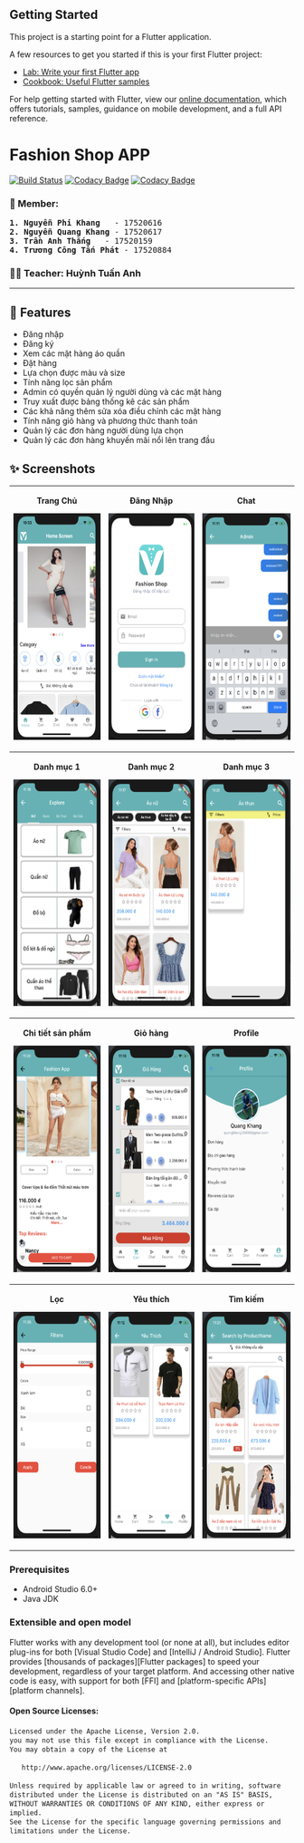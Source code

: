 ## Getting Started

This project is a starting point for a Flutter application.

A few resources to get you started if this is your first Flutter project:

- [Lab: Write your first Flutter app](https://flutter.dev/docs/get-started/codelab)
- [Cookbook: Useful Flutter samples](https://flutter.dev/docs/cookbook)

For help getting started with Flutter, view our
[online documentation](https://flutter.dev/docs), which offers tutorials,
samples, guidance on mobile development, and a full API reference.


Fashion Shop APP
==================

[![Build Status](https://travis-ci.org/maksim-m/Popular-Movies-App.svg?branch=master)](https://travis-ci.org/maksim-m/Popular-Movies-App)
[![Codacy Badge](https://api.codacy.com/project/badge/Grade/9d71713560374c938dba8a476ce8debf)](https://www.codacy.com/app/maksim-m/Popular-Movies-App)
[![Codacy Badge](https://api.codacy.com/project/badge/Coverage/9d71713560374c938dba8a476ce8debf)](https://www.codacy.com/app/maksim-m/Popular-Movies-App)

### 🤝 Member:
<pre>
<b>1. Nguyễn Phi Khang</b>   - 17520616
<b>2. Nguyễn Quang Khang</b> - 17520617
<b>3. Trần Anh Thắng</b>   - 17520159
<b>4. Trương Công Tấn Phát</b> - 17520884
</pre>

### 👩‍💼 Teacher: Huỳnh Tuấn Anh
---

## 🌟 Features
-	Đăng nhập
-	Đăng ký
-	Xem các mặt hàng áo quần
-	Đặt hàng
-	Lựa chọn được màu và size
-	Tính năng lọc sản phẩm
-	Admin có quyền quản lý người dùng và các mặt hàng
-	Truy xuất được bảng thống kê các sản phẩm
-	Các khả năng thêm sửa xóa điều chỉnh các mặt hàng
-	Tính năng giỏ hàng và phương thức thanh toán
-	Quản lý các đơn hàng người dùng lựa chọn
-	Quản lý các đơn hàng khuyến mãi nổi lên trang đầu

## ✨ Screenshots
<table style="width:100%">
<tr>
    <th width=300> <p align="center">
      <p>Trang Chủ</p>
       <img src="./ScreenShot/trangchu.png"
            width="200" height="400"><br>
      </p>
  </th>
    <th width=300> <p align="center">
       <p>Đăng Nhập</p>
       <img src="./ScreenShot/dangnhap.png"
             width="200" height="400"><br>
  </p>
  </th>
  <th width=300> <p align="center">
       <p>Chat</p>
       <img src="./ScreenShot/chat.png"  width="200" height="400"><br>
      </p>
  </th>
</tr>
<tr>
    <th  width=300> <p align="center">
      <p>Danh mục 1</p>
       <img src="./ScreenShot/danhmuc1.png"
            width="200" height="400"><br>
      </p>
  </th>
    <th width=300> <p align="center">
       <p>Danh mục 2</p>
       <img src="./ScreenShot/danhmuc2.png"
             width="200" height="400"><br>
  </p>
  </th>
  <th width=300> <p align="center">
       <p>Danh mục 3</p>
       <img src="./ScreenShot/danhmuc3.png"  width="200" height="400"><br>
      </p>
  </tr>
  <tr>
      <th  width=300> <p align="center">
        <p>Chi tiết sản phẩm</p>
         <img src="./ScreenShot/chitiet.png"
              width="200" height="400"><br>
        </p>
    </th>
      <th width=300> <p align="center">
         <p>Giỏ hàng</p>
         <img src="./ScreenShot/giohang.png"
               width="200" height="400"><br>
    </p>
    </th>
    <th width=300> <p align="center">
         <p>Profile</p>
         <img src="./ScreenShot/profile.png"  width="200" height="400"><br>
        </p>
    </tr>
    <tr>
        <th  width=300> <p align="center">
          <p>Lọc</p>
           <img src="./ScreenShot/filter.png"
                width="200" height="400"><br>
          </p>
      </th>
        <th width=300> <p align="center">
           <p>Yêu thích</p>
           <img src="./ScreenShot/yeuthich.png"
                 width="200" height="400"><br>
      </p>
      </th>
      <th width=300> <p align="center">
           <p>Tìm kiếm</p>
           <img src="./ScreenShot/search.png"  width="200" height="400"><br>
          </p>
      </tr>
</table>


### Prerequisites
*   Android Studio 6.0+
*   Java JDK

### Extensible and open model

Flutter works with any development tool (or none at all), but includes editor
plug-ins for both [Visual Studio Code] and [IntelliJ / Android Studio]. Flutter
provides [thousands of packages][Flutter packages] to speed your development,
regardless of your target platform. And accessing other native code is easy,
with support for both [FFI] and [platform-specific APIs][platform channels].

#### Open Source Licenses:

    Licensed under the Apache License, Version 2.0.
    you may not use this file except in compliance with the License.
    You may obtain a copy of the License at

       http://www.apache.org/licenses/LICENSE-2.0

    Unless required by applicable law or agreed to in writing, software
    distributed under the License is distributed on an "AS IS" BASIS,
    WITHOUT WARRANTIES OR CONDITIONS OF ANY KIND, either express or implied.
    See the License for the specific language governing permissions and
    limitations under the License.
